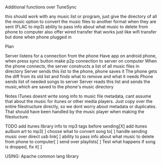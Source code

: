 Additional functions over TuneSync

this should work with any music list or program, just give the directory of all the music
option to convert the music files to another format when they are sent (FLAC to mp3)
ability to pass info about what music to delete from phone to computer
also offer wired transfer that works just like wifi transfer but done when phone plugged in

Plan

Server listens for a connection from the phone
Have app on android phone, when press sync button make p2p connection to server on computer
When the phone connects, the server constructs a list of all music files in directory
Server sends this list to the phone, phone saves it
The phone gets the diff from its old list and finds what to remove and what it needs
Phone sends list of needed songs to server
Server reads this list and sends the music,which are saved to the phone's music directory

Notes
ITunes doesnt write song info to music file metadata, cant assume that about the music for itunes or other media players.
Just copy over the entire filestructure directly, so we dont worry about metadata or duplicates. That should have been handled by the music player when making the filestucture.

TODO
add itunes library info to mp3 tags before sending[X]
add itunes aulbum art to mp3[ ]
choose what to convert song to[ ]
handle sending music over direct usb link[ ]
ability to pass info about what music to delete from phone to computer[ ]
send over playlists[ ]
Test what happens if song is dropped, fix it[ ]

USING:
Apache common lang library